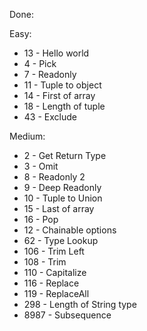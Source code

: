 Done:

Easy:

- 13 - Hello world
- 4 - Pick
- 7 - Readonly
- 11 - Tuple to object
- 14 - First of array
- 18 - Length of tuple
- 43 - Exclude

Medium:

- 2 - Get Return Type
- 3 - Omit
- 8 - Readonly 2
- 9 - Deep Readonly
- 10 - Tuple to Union
- 15 - Last of array
- 16 - Pop
- 12 - Chainable options
- 62 - Type Lookup
- 106 - Trim Left
- 108 - Trim
- 110 - Capitalize
- 116 - Replace
- 119 - ReplaceAll
- 298 - Length of String type
- 8987 - Subsequence
